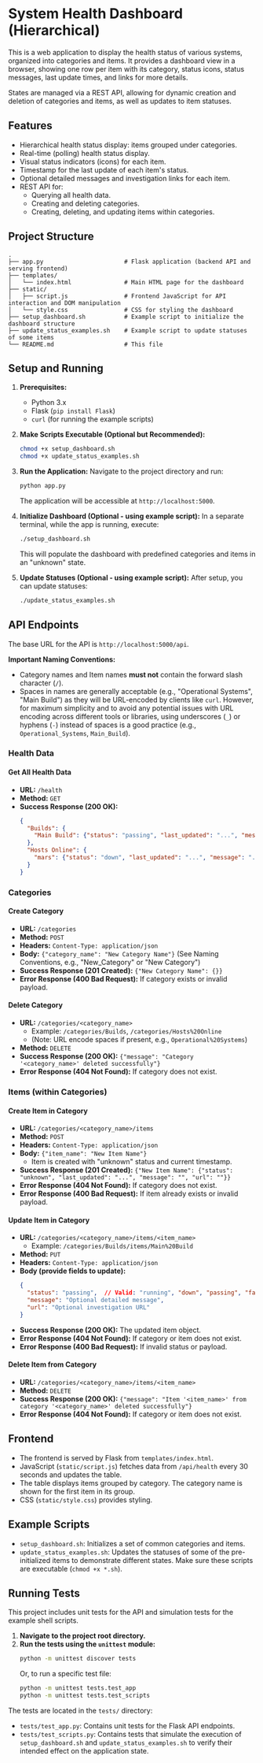 # System Health Dashboard (Hierarchical)

This is a web application to display the health status of various systems, organized into categories and items.
It provides a dashboard view in a browser, showing one row per item with its category, status icons,
status messages, last update times, and links for more details.

States are managed via a REST API, allowing for dynamic creation and deletion of categories and items,
as well as updates to item statuses.

## Features

-   Hierarchical health status display: items grouped under categories.
-   Real-time (polling) health status display.
-   Visual status indicators (icons) for each item.
-   Timestamp for the last update of each item's status.
-   Optional detailed messages and investigation links for each item.
-   REST API for:
    -   Querying all health data.
    -   Creating and deleting categories.
    -   Creating, deleting, and updating items within categories.

## Project Structure

```
.
├── app.py                       # Flask application (backend API and serving frontend)
├── templates/
│   └── index.html               # Main HTML page for the dashboard
├── static/
│   ├── script.js                # Frontend JavaScript for API interaction and DOM manipulation
│   └── style.css                # CSS for styling the dashboard
├── setup_dashboard.sh           # Example script to initialize the dashboard structure
├── update_status_examples.sh    # Example script to update statuses of some items
└── README.md                    # This file
```

## Setup and Running

1.  **Prerequisites:**
    *   Python 3.x
    *   Flask (`pip install Flask`)
    *   `curl` (for running the example scripts)

2.  **Make Scripts Executable (Optional but Recommended):**
    ```bash
    chmod +x setup_dashboard.sh
    chmod +x update_status_examples.sh
    ```

3.  **Run the Application:**
    Navigate to the project directory and run:
    ```bash
    python app.py
    ```
    The application will be accessible at `http://localhost:5000`.

4.  **Initialize Dashboard (Optional - using example script):**
    In a separate terminal, while the app is running, execute:
    ```bash
    ./setup_dashboard.sh
    ```
    This will populate the dashboard with predefined categories and items in an "unknown" state.

5.  **Update Statuses (Optional - using example script):**
    After setup, you can update statuses:
    ```bash
    ./update_status_examples.sh
    ```

## API Endpoints

The base URL for the API is `http://localhost:5000/api`.

**Important Naming Conventions:**
-   Category names and Item names **must not** contain the forward slash character (`/`).
-   Spaces in names are generally acceptable (e.g., "Operational Systems", "Main Build") as they will be URL-encoded by clients like `curl`. However, for maximum simplicity and to avoid any potential issues with URL encoding across different tools or libraries, using underscores (`_`) or hyphens (`-`) instead of spaces is a good practice (e.g., `Operational_Systems`, `Main_Build`).

### Health Data

#### Get All Health Data
-   **URL:** `/health`
-   **Method:** `GET`
-   **Success Response (200 OK):**
    ```json
    {
      "Builds": {
        "Main Build": {"status": "passing", "last_updated": "...", "message": "...", "url": "..."}
      },
      "Hosts Online": {
        "mars": {"status": "down", "last_updated": "...", "message": "...", "url": "..."}
      }
    }
    ```

### Categories

#### Create Category
-   **URL:** `/categories`
-   **Method:** `POST`
-   **Headers:** `Content-Type: application/json`
-   **Body:** `{"category_name": "New Category Name"}` (See Naming Conventions, e.g., "New_Category" or "New Category")
-   **Success Response (201 Created):** `{"New Category Name": {}}`
-   **Error Response (400 Bad Request):** If category exists or invalid payload.

#### Delete Category
-   **URL:** `/categories/<category_name>`
    -   Example: `/categories/Builds`, `/categories/Hosts%20Online`
    -   (Note: URL encode spaces if present, e.g., `Operational%20Systems`)
-   **Method:** `DELETE`
-   **Success Response (200 OK):** `{"message": "Category '<category_name>' deleted successfully"}`
-   **Error Response (404 Not Found):** If category does not exist.

### Items (within Categories)

#### Create Item in Category
-   **URL:** `/categories/<category_name>/items`
-   **Method:** `POST`
-   **Headers:** `Content-Type: application/json`
-   **Body:** `{"item_name": "New Item Name"}`
    -   Item is created with "unknown" status and current timestamp.
-   **Success Response (201 Created):** `{"New Item Name": {"status": "unknown", "last_updated": "...", "message": "", "url": ""}}`
-   **Error Response (404 Not Found):** If category does not exist.
-   **Error Response (400 Bad Request):** If item already exists or invalid payload.

#### Update Item in Category
-   **URL:** `/categories/<category_name>/items/<item_name>`
    -   Example: `/categories/Builds/items/Main%20Build`
-   **Method:** `PUT`
-   **Headers:** `Content-Type: application/json`
-   **Body (provide fields to update):**
    ```json
    {
      "status": "passing",  // Valid: "running", "down", "passing", "failing", "unknown"
      "message": "Optional detailed message",
      "url": "Optional investigation URL"
    }
    ```
-   **Success Response (200 OK):** The updated item object.
-   **Error Response (404 Not Found):** If category or item does not exist.
-   **Error Response (400 Bad Request):** If invalid status or payload.

#### Delete Item from Category
-   **URL:** `/categories/<category_name>/items/<item_name>`
-   **Method:** `DELETE`
-   **Success Response (200 OK):** `{"message": "Item '<item_name>' from category '<category_name>' deleted successfully"}`
-   **Error Response (404 Not Found):** If category or item does not exist.

## Frontend

-   The frontend is served by Flask from `templates/index.html`.
-   JavaScript (`static/script.js`) fetches data from `/api/health` every 30 seconds and updates the table.
-   The table displays items grouped by category. The category name is shown for the first item in its group.
-   CSS (`static/style.css`) provides styling.

## Example Scripts

-   `setup_dashboard.sh`: Initializes a set of common categories and items.
-   `update_status_examples.sh`: Updates the statuses of some of the pre-initialized items to demonstrate different states.
Make sure these scripts are executable (`chmod +x *.sh`).

## Running Tests

This project includes unit tests for the API and simulation tests for the example shell scripts.

1.  **Navigate to the project root directory.**
2.  **Run the tests using the `unittest` module:**
    ```bash
    python -m unittest discover tests
    ```
    Or, to run a specific test file:
    ```bash
    python -m unittest tests.test_app
    python -m unittest tests.test_scripts
    ```

The tests are located in the `tests/` directory:
-   `tests/test_app.py`: Contains unit tests for the Flask API endpoints.
-   `tests/test_scripts.py`: Contains tests that simulate the execution of `setup_dashboard.sh` and `update_status_examples.sh` to verify their intended effect on the application state.
